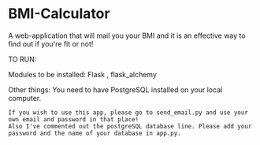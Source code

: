 # BMI-Calculator
A web-application that will mail you your BMI and it is an effective way to find out if you're fit or not! 


TO RUN:

Modules to be installed:
    Flask , flask_alchemy 

Other things:
    You need to have PostgreSQL installed on your local computer.  


    If you wish to use this app, please go to send_email.py and use your own email and password in that place!
    Also I've commented out the postgreSQL database line. Please add your password and the name of your database in app.py.

